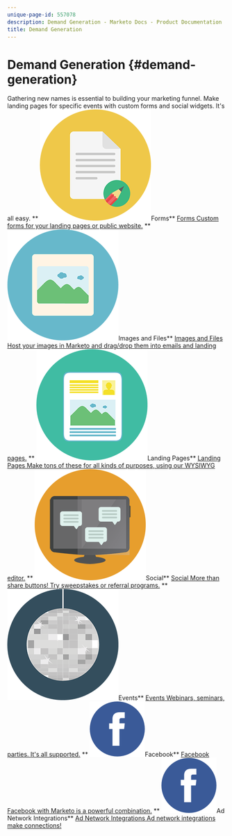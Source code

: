 ```yaml
---
unique-page-id: 557078
description: Demand Generation - Marketo Docs - Product Documentation
title: Demand Generation
---
```


# Demand Generation {#demand-generation}

Gathering new names is essential to building your marketing funnel. Make landing pages for specific events with custom forms and social widgets. It's all easy.
** ![Forms](assets/documents-bookmarks-16.png)Forms** [Forms Custom forms for your landing pages or public website.](https://docs.marketo.com/display/DOCS/Forms)     ** ![Images and Files](assets/graphic-design-tools-06.png)Images and Files** [Images and Files Host your images in Marketo and drag/drop them into emails and landing pages.](https://docs.marketo.com/display/DOCS/Images+and+Files)     ** ![Landing Pages](assets/office-artboard-80.png)Landing Pages** [Landing Pages Make tons of these for all kinds of purposes, using our WYSIWYG editor.](https://docs.marketo.com/pages/viewpage.action?pageId=2359689)     ** ![Social](assets/chat-messages-18.png)Social** [Social More than share buttons! Try sweepstakes or referral programs.](https://docs.marketo.com/display/DOCS/Social)     ** ![Events](assets/party-10.png)Events** [Events Webinars, seminars, parties. It's all supported.](https://docs.marketo.com/pages/viewpage.action?pageId=2949755)     ** ![Facebook](assets/facebook-icon.png)Facebook** [Facebook Facebook with Marketo is a powerful combination.](https://docs.marketo.com/display/DOCS/Facebook)     ** ![Ad Network Integrations](assets/facebook-icon.png)Ad Network Integrations** [Ad Network Integrations Ad network integrations make connections!](https://docs.marketo.com/display/DOCS/Ad+Network+Integrations)
